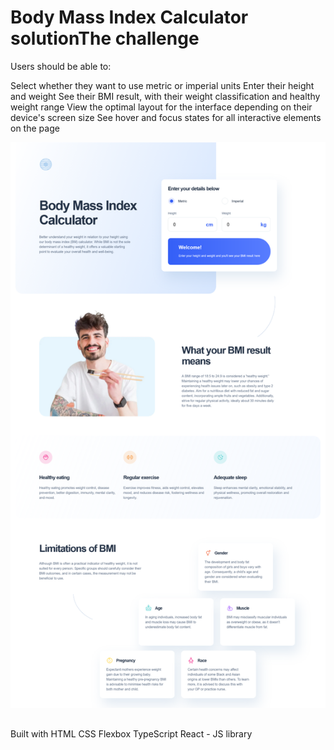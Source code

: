 # Body Mass Index Calculator solutionThe challenge
Users should be able to:

Select whether they want to use metric or imperial units
Enter their height and weight
See their BMI result, with their weight classification and healthy weight range
View the optimal layout for the interface depending on their device's screen size
See hover and focus states for all interactive elements on the page

![screenshot](\src\assets\screenshot.png?raw=true "Optional Title")
##
Built with
HTML
CSS
Flexbox
TypeScript
React - JS library